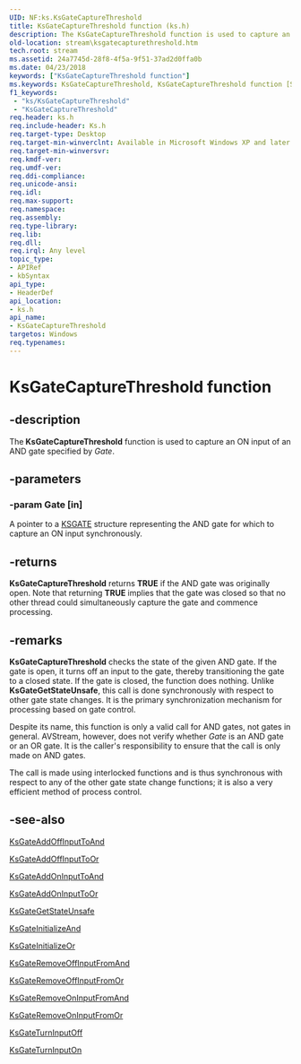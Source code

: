 ```yaml
---
UID: NF:ks.KsGateCaptureThreshold
title: KsGateCaptureThreshold function (ks.h)
description: The KsGateCaptureThreshold function is used to capture an ON input of an AND gate specified by Gate.
old-location: stream\ksgatecapturethreshold.htm
tech.root: stream
ms.assetid: 24a7745d-28f8-4f5a-9f51-37ad2d0ffa0b
ms.date: 04/23/2018
keywords: ["KsGateCaptureThreshold function"]
ms.keywords: KsGateCaptureThreshold, KsGateCaptureThreshold function [Streaming Media Devices], avfunc_9fd4ddfc-f715-45da-936e-9527b8ec4a25.xml, ks/KsGateCaptureThreshold, stream.ksgatecapturethreshold
f1_keywords:
 - "ks/KsGateCaptureThreshold"
 - "KsGateCaptureThreshold"
req.header: ks.h
req.include-header: Ks.h
req.target-type: Desktop
req.target-min-winverclnt: Available in Microsoft Windows XP and later operating systems and DirectX 8.0 and later DirectX versions.
req.target-min-winversvr: 
req.kmdf-ver: 
req.umdf-ver: 
req.ddi-compliance: 
req.unicode-ansi: 
req.idl: 
req.max-support: 
req.namespace: 
req.assembly: 
req.type-library: 
req.lib: 
req.dll: 
req.irql: Any level
topic_type:
- APIRef
- kbSyntax
api_type:
- HeaderDef
api_location:
- ks.h
api_name:
- KsGateCaptureThreshold
targetos: Windows
req.typenames: 
---
```


# KsGateCaptureThreshold function


## -description


The<b> KsGateCaptureThreshold</b> function is used to capture an ON input of an AND gate specified by <i>Gate</i>.


## -parameters




### -param Gate [in]

A pointer to a <a href="https://docs.microsoft.com/windows-hardware/drivers/ddi/ks/ns-ks-_ksgate">KSGATE</a> structure representing the AND gate for which to capture an ON input synchronously.


## -returns



<b>KsGateCaptureThreshold</b> returns <b>TRUE</b> if the AND gate was originally open. Note that returning <b>TRUE</b> implies that the gate was closed so that no other thread could simultaneously capture the gate and commence processing.




## -remarks



<b>KsGateCaptureThreshold</b> checks the state of the given AND gate. If the gate is open, it turns off an input to the gate, thereby transitioning the gate to a closed state. If the gate is closed, the function does nothing. Unlike <b>KsGateGetStateUnsafe</b>, this call is done synchronously with respect to other gate state changes. It is the primary synchronization mechanism for processing based on gate control.

Despite its name, this function is only a valid call for AND gates, not gates in general. AVStream, however, does not verify whether <i>Gate</i> is an AND gate or an OR gate. It is the caller's responsibility to ensure that the call is only made on AND gates.

The call is made using interlocked functions and is thus synchronous with respect to any of the other gate state change functions; it is also a very efficient method of process control. 




## -see-also




<a href="https://docs.microsoft.com/windows-hardware/drivers/ddi/ks/nf-ks-ksgateaddoffinputtoand">KsGateAddOffInputToAnd</a>



<a href="https://docs.microsoft.com/windows-hardware/drivers/ddi/ks/nf-ks-ksgateaddoffinputtoor">KsGateAddOffInputToOr</a>



<a href="https://docs.microsoft.com/windows-hardware/drivers/ddi/ks/nf-ks-ksgateaddoninputtoand">KsGateAddOnInputToAnd</a>



<a href="https://docs.microsoft.com/windows-hardware/drivers/ddi/ks/nf-ks-ksgateaddoninputtoor">KsGateAddOnInputToOr</a>



<a href="https://docs.microsoft.com/windows-hardware/drivers/ddi/ks/nf-ks-ksgategetstateunsafe">KsGateGetStateUnsafe</a>



<a href="https://docs.microsoft.com/windows-hardware/drivers/ddi/ks/nf-ks-ksgateinitializeand">KsGateInitializeAnd</a>



<a href="https://docs.microsoft.com/windows-hardware/drivers/ddi/ks/nf-ks-ksgateinitializeor">KsGateInitializeOr</a>



<a href="https://docs.microsoft.com/windows-hardware/drivers/ddi/ks/nf-ks-ksgateremoveoffinputfromand">KsGateRemoveOffInputFromAnd</a>



<a href="https://docs.microsoft.com/windows-hardware/drivers/ddi/ks/nf-ks-ksgateremoveoffinputfromor">KsGateRemoveOffInputFromOr</a>



<a href="https://docs.microsoft.com/windows-hardware/drivers/ddi/ks/nf-ks-ksgateremoveoninputfromand">KsGateRemoveOnInputFromAnd</a>



<a href="https://docs.microsoft.com/windows-hardware/drivers/ddi/ks/nf-ks-ksgateremoveoninputfromor">KsGateRemoveOnInputFromOr</a>



<a href="https://docs.microsoft.com/windows-hardware/drivers/ddi/ks/nf-ks-ksgateturninputoff">KsGateTurnInputOff</a>



<a href="https://docs.microsoft.com/windows-hardware/drivers/ddi/ks/nf-ks-ksgateturninputon">KsGateTurnInputOn</a>
 

 


